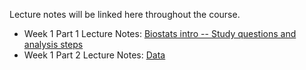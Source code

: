 Lecture notes will be linked here throughout the course.

* Week 1 Part 1 Lecture Notes: [Biostats intro -- Study questions and analysis steps](week1_pt1.html)
* Week 1 Part 2 Lecture Notes: [Data](week1_pt2.html)
